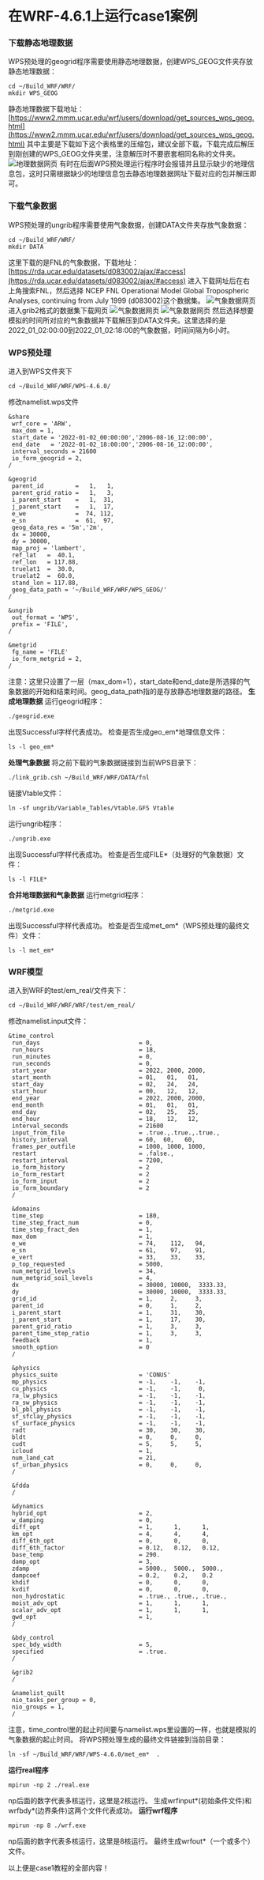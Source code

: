 # 在WRF-4.6.1上运行case1案例
### 下载静态地理数据
WPS预处理的geogrid程序需要使用静态地理数据，创建WPS_GEOG文件夹存放静态地理数据：
```
cd ~/Build_WRF/WRF/
mkdir WPS_GEOG
```
静态地理数据下载地址：[https://www2.mmm.ucar.edu/wrf/users/download/get_sources_wps_geog.html](https://www2.mmm.ucar.edu/wrf/users/download/get_sources_wps_geog.html)
其中主要是下载如下这个表格里的压缩包，建议全部下载，下载完成后解压到刚创建的WPS_GEOG文件夹里，注意解压时不要嵌套相同名称的文件夹。
![地理数据网页](https://raw.githubusercontent.com/NWPU-Weather/NWPU-WRF-tutorial/main/case_image/tutorial_case1_image/WPS_GEOG.png)
有时在后面WPS预处理运行程序时会报错并且显示缺少的地理信息包，这时只需根据缺少的地理信息包去静态地理数据网址下载对应的包并解压即可。
### 下载气象数据
WPS预处理的ungrib程序需要使用气象数据，创建DATA文件夹存放气象数据：
```
cd ~/Build_WRF/WRF/
mkdir DATA
```
这里下载的是FNL的气象数据，下载地址：[https://rda.ucar.edu/datasets/d083002/ajax/#access](https://rda.ucar.edu/datasets/d083002/ajax/#access)
进入下载网址后在右上角搜索FNL，然后选择 NCEP FNL Operational Model Global Tropospheric Analyses, continuing from July 1999 (d083002)这个数据集。
![气象数据网页](https://raw.githubusercontent.com/NWPU-Weather/NWPU-WRF-tutorial/main/case_image/tutorial_case1_image/气象数据_1.png)
进入grib2格式的数据集下载网页
![气象数据网页](https://raw.githubusercontent.com/NWPU-Weather/NWPU-WRF-tutorial/main/case_image/tutorial_case1_image/气象数据_2.png)
![气象数据网页](https://raw.githubusercontent.com/NWPU-Weather/NWPU-WRF-tutorial/main/case_image/tutorial_case1_image/气象数据_3.png)
然后选择想要模拟的时间所对应的气象数据并下载解压到DATA文件夹。这里选择的是2022_01_02:00:00到2022_01_02:18:00的气象数据，时间间隔为6小时。
### WPS预处理
进入到WPS文件夹下
```
cd ~/Build_WRF/WRF/WPS-4.6.0/
```
修改namelist.wps文件
```
&share
 wrf_core = 'ARW',
 max_dom = 1,
 start_date = '2022-01-02_00:00:00','2006-08-16_12:00:00',
 end_date   = '2022-01-02_18:00:00','2006-08-16_12:00:00',
 interval_seconds = 21600
 io_form_geogrid = 2,
/

&geogrid
 parent_id         =   1,   1,
 parent_grid_ratio =   1,   3,
 i_parent_start    =   1,  31,
 j_parent_start    =   1,  17,
 e_we              =  74, 112,
 e_sn              =  61,  97,
 geog_data_res = '5m','2m',
 dx = 30000,
 dy = 30000,
 map_proj = 'lambert',
 ref_lat   =  40.1,
 ref_lon   = 117.88,
 truelat1  =  30.0,
 truelat2  =  60.0,
 stand_lon = 117.88,
 geog_data_path = '~/Build_WRF/WRF/WPS_GEOG/'
/

&ungrib
 out_format = 'WPS',
 prefix = 'FILE',
/

&metgrid
 fg_name = 'FILE'
 io_form_metgrid = 2, 
/
```
注意：这里只设置了一层（max_dom=1），start_date和end_date是所选择的气象数据的开始和结束时间。geog_data_path指的是存放静态地理数据的路径。
**生成地理数据**
运行geogrid程序：
```
./geogrid.exe
```
出现Successful字样代表成功。
检查是否生成geo_em*地理信息文件：
```
ls -l geo_em*
```
**处理气象数据**
将之前下载的气象数据链接到当前WPS目录下：
```
./link_grib.csh ~/Build_WRF/WRF/DATA/fnl
```
链接Vtable文件：
```
ln -sf ungrib/Variable_Tables/Vtable.GFS Vtable
```
运行ungrib程序：
```
./ungrib.exe
```
出现Successful字样代表成功。
检查是否生成FILE*（处理好的气象数据）文件：
```
ls -l FILE*
```
**合并地理数据和气象数据**
运行metgrid程序：
```
./metgrid.exe
```
出现Successful字样代表成功。
检查是否生成met_em*（WPS预处理的最终文件）文件：
```
ls -l met_em*
```
### WRF模型
进入到WRF的test/em_real/文件夹下：
```
cd ~/Build_WRF/WRF/WRF/test/em_real/
```
修改namelist.input文件：
```
&time_control
 run_days                            = 0,
 run_hours                           = 18,
 run_minutes                         = 0,
 run_seconds                         = 0,
 start_year                          = 2022, 2000, 2000,
 start_month                         = 01,   01,   01,
 start_day                           = 02,   24,   24,
 start_hour                          = 00,   12,   12,
 end_year                            = 2022, 2000, 2000,
 end_month                           = 01,   01,   01,
 end_day                             = 02,   25,   25,
 end_hour                            = 18,   12,   12,
 interval_seconds                    = 21600
 input_from_file                     = .true.,.true.,.true.,
 history_interval                    = 60,  60,   60,
 frames_per_outfile                  = 1000, 1000, 1000,
 restart                             = .false.,
 restart_interval                    = 7200,
 io_form_history                     = 2
 io_form_restart                     = 2
 io_form_input                       = 2
 io_form_boundary                    = 2
 /

 &domains
 time_step                           = 180,
 time_step_fract_num                 = 0,
 time_step_fract_den                 = 1,
 max_dom                             = 1,
 e_we                                = 74,    112,   94,
 e_sn                                = 61,    97,    91,
 e_vert                              = 33,    33,    33,
 p_top_requested                     = 5000,
 num_metgrid_levels                  = 34,
 num_metgrid_soil_levels             = 4,
 dx                                  = 30000, 10000,  3333.33,
 dy                                  = 30000, 10000,  3333.33,
 grid_id                             = 1,     2,     3,
 parent_id                           = 0,     1,     2,
 i_parent_start                      = 1,     31,    30,
 j_parent_start                      = 1,     17,    30,
 parent_grid_ratio                   = 1,     3,     3,
 parent_time_step_ratio              = 1,     3,     3,
 feedback                            = 1,
 smooth_option                       = 0
 /

 &physics
 physics_suite                       = 'CONUS'
 mp_physics                          = -1,    -1,    -1,
 cu_physics                          = -1,    -1,     0,
 ra_lw_physics                       = -1,    -1,    -1,
 ra_sw_physics                       = -1,    -1,    -1,
 bl_pbl_physics                      = -1,    -1,    -1,
 sf_sfclay_physics                   = -1,    -1,    -1,
 sf_surface_physics                  = -1,    -1,    -1,
 radt                                = 30,    30,    30,
 bldt                                = 0,     0,     0,
 cudt                                = 5,     5,     5,
 icloud                              = 1,
 num_land_cat                        = 21,
 sf_urban_physics                    = 0,     0,     0,
 /

 &fdda
 /

 &dynamics
 hybrid_opt                          = 2, 
 w_damping                           = 0,
 diff_opt                            = 1,      1,      1,
 km_opt                              = 4,      4,      4,
 diff_6th_opt                        = 0,      0,      0,
 diff_6th_factor                     = 0.12,   0.12,   0.12,
 base_temp                           = 290.
 damp_opt                            = 3,
 zdamp                               = 5000.,  5000.,  5000.,
 dampcoef                            = 0.2,    0.2,    0.2
 khdif                               = 0,      0,      0,
 kvdif                               = 0,      0,      0,
 non_hydrostatic                     = .true., .true., .true.,
 moist_adv_opt                       = 1,      1,      1,     
 scalar_adv_opt                      = 1,      1,      1,     
 gwd_opt                             = 1,
 /

 &bdy_control
 spec_bdy_width                      = 5,
 specified                           = .true.
 /

 &grib2
 /

 &namelist_quilt
 nio_tasks_per_group = 0,
 nio_groups = 1,
 /
```
注意，time_control里的起止时间要与namelist.wps里设置的一样，也就是模拟的气象数据的起止时间。
将WPS预处理生成的最终文件链接到当前目录：
```
ln -sf ~/Build_WRF/WRF/WPS-4.6.0/met_em*  .
```
**运行real程序**
```
mpirun -np 2 ./real.exe
```
np后面的数字代表多核运行，这里是2核运行。
生成wrfinput*(初始条件文件)和wrfbdy*(边界条件)这两个文件代表成功。
**运行wrf程序**
```
mpirun -np 8 ./wrf.exe
```
np后面的数字代表多核运行，这里是8核运行。
最终生成wrfout*（一个或多个）文件。

以上便是case1教程的全部内容！
